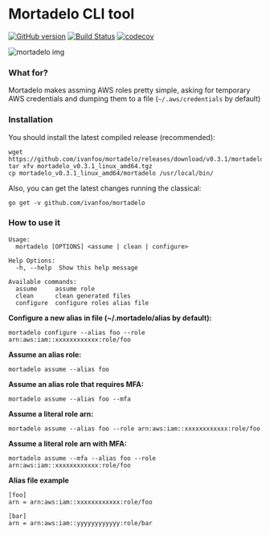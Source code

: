 # Mortadelo CLI tool

[![GitHub version](https://badge.fury.io/gh/ivanfoo%2Fmortadelo.svg)](https://badge.fury.io/gh/ivanfoo%2Fmortadelo) [![Build Status](https://travis-ci.org/ivanfoo/mortadelo.svg?branch=master)](https://travis-ci.org/ivanfoo/mortadelo) [![codecov](https://codecov.io/gh/ivanfoo/mortadelo/branch/master/graph/badge.svg)](https://codecov.io/gh/ivanfoo/mortadelo)

![mortadelo img](https://weirdspace.dk/FranciscoIbanez/Graphics/Mortadelo.gif)

### What for?

Mortadelo makes assming AWS roles pretty simple, asking for temporary AWS credentials and dumping them to a file (`~/.aws/credentials` by default)

### Installation

You should install the latest compiled release (recommended):

```
wget https://github.com/ivanfoo/mortadelo/releases/download/v0.3.1/mortadelo_v0.3.1_linux_amd64.tgz
tar xfv mortadelo_v0.3.1_linux_amd64.tgz
cp mortadelo_v0.3.1_linux_amd64/mortadelo /usr/local/bin/
```

Also, you can get the latest changes running the classical:

`go get -v github.com/ivanfoo/mortadelo`

### How to use it

```
Usage:
  mortadelo [OPTIONS] <assume | clean | configure>

Help Options:
  -h, --help  Show this help message

Available commands:
  assume     assume role
  clean      clean generated files
  configure  configure roles alias file
```

**Configure a new alias in file (~/.mortadelo/alias by default):**

`mortadelo configure --alias foo --role arn:aws:iam::xxxxxxxxxxxx:role/foo`

**Assume an alias role:**

`mortadelo assume --alias foo`

**Assume an alias role that requires MFA:**

`mortadelo assume --alias foo --mfa`

**Assume a literal role arn:**

`mortadelo assume --alias foo --role arn:aws:iam::xxxxxxxxxxxx:role/foo`

**Assume a literal role arn with MFA:**

`mortadelo assume --mfa --alias foo --role arn:aws:iam::xxxxxxxxxxxx:role/foo`

**Alias file example**

```
[foo]
arn = arn:aws:iam::xxxxxxxxxxxx:role/foo

[bar]
arn = arn:aws:iam::yyyyyyyyyyyy:role/bar
```
